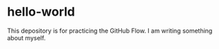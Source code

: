 # hello-world
This depository is for practicing the GitHub Flow.
I am writing something about myself.
